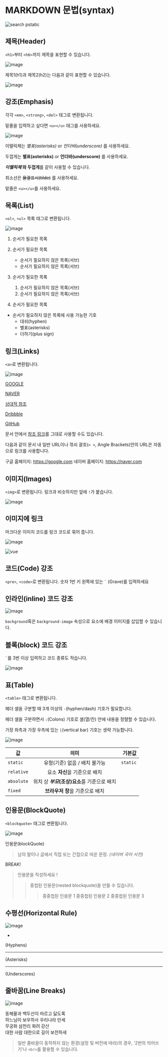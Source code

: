 # MARKDOWN 문법(syntax)
![search pstatic](https://user-images.githubusercontent.com/121528432/209982749-5d7b5e7e-f68a-4fb2-b0c6-683957dcd367.jpg)


## 제목(Header)
`<h1>`부터 `<h6>`까지 제목을 표현할 수 있습니다.

![image](https://user-images.githubusercontent.com/121528432/209986951-a399eae3-aabb-43ad-9f23-3bc8fabec965.png)


제목1(h1)과 제목2(h2)는 다음과 같이 표현할 수 있습니다.

![image](https://user-images.githubusercontent.com/121528432/209987001-78421e4e-8ddf-462a-abd3-de66a9540874.png)

## 강조(Emphasis)

각각 `<em>`, `<strong>`, `<del>` 태그로 변환됩니다.

밑줄을 입력하고 싶다면 `<u></u>` 태그를 사용하세요.

![image](https://user-images.githubusercontent.com/121528432/209988865-955b8515-af67-4a07-b616-f310677c8ffd.png)

이텔릭체는 *별표(asterisks)* or _언더바(underscore)_ 를 사용하세요.

두껍게는 **별표(asterisks)** or __언더바(underscore)__ 를 사용하세요.

**_이텔릭체_ 와 두껍게**를 같이 사용할 수 있습니다.

취소선은 ~~물결표시(tilde)~~ 를 사용하세요.

밑줄은 `<u></u>`를 사용하세요.


## 목록(List)

`<ol>`, `<ul>` 목록 태그로 변환됩니다.

![image](https://user-images.githubusercontent.com/121528432/209990284-a8fef026-8f35-479d-ac9a-5443844ecd90.png)

1. 순서가 필요한 목록

2. 순서가 필요한 목록
    - 순서가 필요하지 않은 목록(서브)
    - 순서가 필요하지 않은 목록(서브)

3. 순서가 필요한 목록
    1. 순서가 필요하지 않은 목록(서브)
    2. 순서가 필요하지 않은 목록(서브)

4. 순서가 필요한 목록

* 순서가 필요하지 않은 목록에 사용 가능한 기호
  - 대쉬(hyphen)
  - 별표(asterisks)
  - 더하기(plus sign)


## 링크(Links)

`<a>`로 변환됩니다.

![image](https://user-images.githubusercontent.com/121528432/209991121-b53a6db4-62ee-4635-b447-2d3b94380d9e.png)

[GOOGLE](https://google.com)

[NAVER](https://naver.com "링크 설명(title)을 작성하세요.")

[상대적 참조](../users/login)

[Dribbble][Dribbble link]

[GitHub][1]

문서 안에서 [참조 링크]를 그대로 사용할 수도 있습니다.

다음과 같이 문서 내 일반 URL이나 꺾쇠 괄호(`< >`, Angle Brackets)안의 URL은 자동으로 링크를 사용합니다.

구글 홈페이지: https://google.com
네이버 홈페이지: https://naver.com

[Dribbble link]: https://dribbble.com
[1]: https://github.com
[참조 링크]: https://naver.com "네이버로 이동합니다!"

## 이미지(Images)

`<img>`로 변환됩니다.
링크과 비슷하지만 앞에 `!`가 붙습니다.

![image](https://user-images.githubusercontent.com/121528432/209991596-00e94b26-33dc-4872-a577-2cad0e4811fb.png)

## 이미지에 링크

마크다운 이미지 코드를 링크 코드로 묶어 줍니다.

![image](https://user-images.githubusercontent.com/121528432/209991705-b52f5e16-c692-458c-b0f6-345f94d46c02.png)

![vue](https://user-images.githubusercontent.com/121528432/209991738-03aaef74-c763-4b4e-a494-29448e37a72d.png)

## 코드(Code) 강조

`<pre>`, `<code>`로 변환됩니다.
숫자 1번 키 왼쪽에 있는 `` ` `` (Grave)를 입력하세요

## 인라인(inline) 코드 강조

![image](https://user-images.githubusercontent.com/121528432/209992053-bd4d6902-5bd5-4448-ab5b-dfa6ee6a6d74.png)

`background`혹은 `background-image` 속성으로 요소에 배경 이미지를 삽입할 수 있습니다.

## 블록(block) 코드 강조

`` ` ``를 3번 이상 입력하고 코드 종류도 적습니다.

![image](https://user-images.githubusercontent.com/121528432/209992300-1178b1ec-ff87-4878-b6b4-afb9b75195ff.png)


## 표(Table)

`<table>` 태그로 변환됩니다.

헤더 셀을 구분할 때 3개 이상의 `-`(hyphen/dash) 기호가 필요합니다.

헤더 셀을 구분하면서 `:`(Colons) 기호로 셀(열/칸) 안에 내용을 정렬할 수 있습니다.

가장 좌측과 가장 우측에 있는 `|`(vertical bar) 기호는 생략 가능합니다.

![image](https://user-images.githubusercontent.com/121528432/209992616-dfc5878a-428d-496a-bdbb-dc6ff2d38b59.png)

값 | 의미 | 기본값
---|:---:|---:
`static` | 유형(기준) 없음 / 배치 불가능 | `static`
`relative` | 요소 **자신**을 기준으로 배치 |
`absolute` | 위치 상 **_부모_(조상)요소**를 기준으로 배치 |
`fixed` | **브라우저 창**을 기준으로 배치 |


## 인용문(BlockQuote)

`<blockquote>` 태그로 변환됩니다.

![image](https://user-images.githubusercontent.com/121528432/209992871-21282647-b38b-4922-83f6-5e1ebf7594dc.png)

인용문(blockQuote)

> 남의 말이나 글에서 직접 또는 간접으로 따온 문장.
> _(네이버 국어 사전)_

BREAK!

> 인용문을 작성하세요 !
>> 중첩된 인용문(nested blockquote)을 만들 수 있습니다.
>>> 중중첩된 인용문 1
>>> 중중첩된 인용문 2
>>> 중중첩된 인용문 3

## 수평선(Horizontal Rule)

![image](https://user-images.githubusercontent.com/121528432/209993136-0de3f38f-9afd-4ee9-bef3-b874f53148bf.png)

-
(Hyphens)

***
(Asterisks)

___
(Underscores)

## 줄바꿈(Line Breaks)

![image](https://user-images.githubusercontent.com/121528432/209993310-e00ed02a-0d24-4b5e-ba4c-16c216a46aba.png)

동해물과 백두산이 마르고 닳도록       
하느님이 보우하사 우리나라 만세       
무궁화 삼천리 화려 강산<br>
대한 사람 대한으로 길이 보전하세

> 일반 줄바꿈이 동작하지 않는 환경(설정 및 버전에 따라)의 경우, ‘2번의 띄어쓰기’나 `<br>`를 활용할 수 있습니다.
